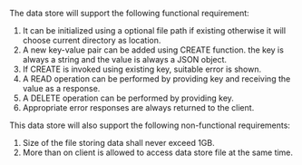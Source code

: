 The  data store will  support the following functional requirement:
1. It can be initialized using a optional file path if existing otherwise it will choose current directory as location.
2. A new key-value pair can be added using CREATE function. the key is always a string  and the value is always a JSON object.
3. If CREATE is invoked using existing key, suitable error is shown.
4. A READ operation can be performed by providing key and receiving the value as a response.
5. A DELETE operation can be performed by providing key.
6. Appropriate error responses are always returned to the client.

This data store will also support the following non-functional requirements:
1. Size of the file storing data shall never exceed 1GB.
2. More than on client is allowed to access data store file at the same time.

